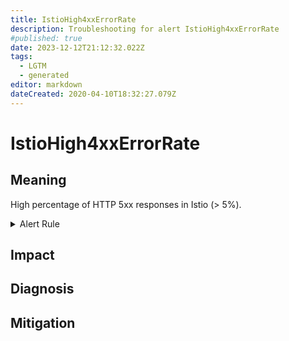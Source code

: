```yaml
---
title: IstioHigh4xxErrorRate
description: Troubleshooting for alert IstioHigh4xxErrorRate
#published: true
date: 2023-12-12T21:12:32.022Z
tags: 
  - LGTM
  - generated
editor: markdown
dateCreated: 2020-04-10T18:32:27.079Z
---
```


# IstioHigh4xxErrorRate

## Meaning
[//]: # "Short paragraph that explains what the alert means"
High percentage of HTTP 5xx responses in Istio (> 5%).

<details>
  <summary>Alert Rule</summary>

{{% rule "istio/istio-internal.yml" "IstioHigh4xxErrorRate" %}}

<!-- Rule when generated

```yaml
alert: IstioHigh4xxErrorRate
expr: sum(rate(istio_requests_total{reporter="destination", response_code=~"4.*"}[5m])) / sum(rate(istio_requests_total{reporter="destination"}[5m])) * 100 > 5
for: 1m
labels:
    severity: warning
annotations:
    summary: Istio high 4xx error rate (instance {{ $labels.instance }})
    description: |-
        High percentage of HTTP 5xx responses in Istio (> 5%).
          VALUE = {{ $value }}
          LABELS = {{ $labels }}
    runbook: https://github.com/srerun/prometheus-alerts/blob/main/content/runbooks/istio-internal/IstioHigh4xxErrorRate.md

```

-->

</details>


## Impact
[//]: # "What could / will happen if the alert is not addressed"



## Diagnosis
[//]: # "Steps to take to identify the cause of the problem"



## Mitigation
[//]: # "The steps necessary to resolve the alert"
